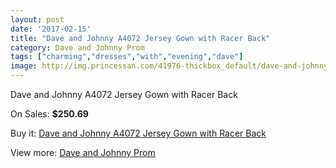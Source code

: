 ```yaml
---
layout: post
date: '2017-02-15'
title: "Dave and Johnny A4072 Jersey Gown with Racer Back"
category: Dave and Johnny Prom
tags: ["charming","dresses","with","evening","dave"]
image: http://img.princessan.com/41976-thickbox_default/dave-and-johnny-a4072-jersey-gown-with-racer-back.jpg
---
```

Dave and Johnny A4072 Jersey Gown with Racer Back

On Sales: **$250.69**
<a href="https://www.princessan.com/en/dave-and-johnny-prom/19564-dave-and-johnny-a4072-jersey-gown-with-racer-back.html"><amp-img layout="responsive" width="600" height="600" src="//img.princessan.com/41976-thickbox_default/dave-and-johnny-a4072-jersey-gown-with-racer-back.jpg" alt="Dave and Johnny A4072 Jersey Gown with Racer Back 0" /></a>
<a href="https://www.princessan.com/en/dave-and-johnny-prom/19564-dave-and-johnny-a4072-jersey-gown-with-racer-back.html"><amp-img layout="responsive" width="600" height="600" src="//img.princessan.com/41977-thickbox_default/dave-and-johnny-a4072-jersey-gown-with-racer-back.jpg" alt="Dave and Johnny A4072 Jersey Gown with Racer Back 1" /></a>

Buy it: [Dave and Johnny A4072 Jersey Gown with Racer Back](https://www.princessan.com/en/dave-and-johnny-prom/19564-dave-and-johnny-a4072-jersey-gown-with-racer-back.html "Dave and Johnny A4072 Jersey Gown with Racer Back")

View more: [Dave and Johnny Prom](https://www.princessan.com/en/181-dave-and-johnny-prom "Dave and Johnny Prom")